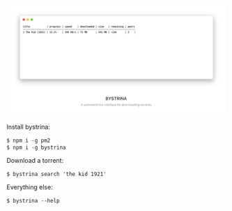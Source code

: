 ![](asdf.png)

Install bystrina:

```
$ npm i -g pm2
$ npm i -g bystrina
```

Download a torrent:

```
$ bystrina search 'the kid 1921'
```

Everything else:

```
$ bystrina --help
```
